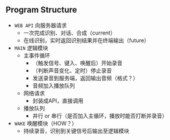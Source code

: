 ## Program Structure 

+ `WEB API` 向服务器请求 
  + 一次完成识别、对话、合成（current）
  + 在线识别，实时返回识别结果并在终端输出（future）
+ `MAIN` 逻辑模块 
  + 主事件循环
    + （触发信号、键入、唤醒后）开始录音
    + （判断声音变化、定时）停止录音
    + 发送录音到服务端，返回输出音频（格式？）
    + 音频加入播放队列
  + 网络请求
    + 封装成API，直接调用
  + 播放队列
    + 并行 or 串行（是否加入主循环，播放时能否打断并录音）
+ `WAKE` 唤醒模块（HOW？）
  + 持续录音，识别到关键信号后输出至逻辑模块